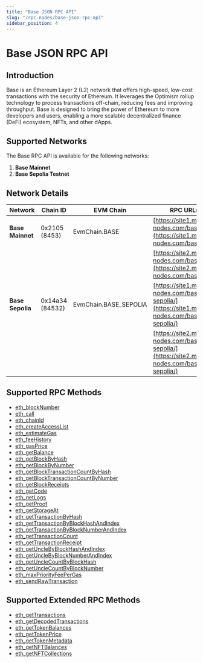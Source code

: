 ```yaml
---
title: "Base JSON RPC API"
slug: "/rpc-nodes/base-json-rpc-api"
sidebar_position: 4
---
```


# Base JSON RPC API

## Introduction

Base is an Ethereum Layer 2 (L2) network that offers high-speed, low-cost transactions with the security of Ethereum. It leverages the Optimism rollup technology to process transactions off-chain, reducing fees and improving throughput. Base is designed to bring the power of Ethereum to more developers and users, enabling a more scalable decentralized finance (DeFi) ecosystem, NFTs, and other dApps.

## Supported Networks

The Base RPC API is available for the following networks:

1. **Base Mainnet**
2. **Base Sepolia Testnet**

## Network Details

| Network          | Chain ID        | EVM Chain             | RPC URLs                                                                                       |
| ---------------- | --------------- | --------------------- | ---------------------------------------------------------------------------------------------- |
| **Base Mainnet** | 0x2105 (8453)   | EvmChain.BASE         | [https://site1.moralis-nodes.com/base/](https://site1.moralis-nodes.com/base/)                 |
|                  |                 |                       | [https://site2.moralis-nodes.com/base/](https://site2.moralis-nodes.com/base/)                 |
| **Base Sepolia** | 0x14a34 (84532) | EvmChain.BASE_SEPOLIA | [https://site1.moralis-nodes.com/base-sepolia/](https://site1.moralis-nodes.com/base-sepolia/) |
|                  |                 |                       | [https://site2.moralis-nodes.com/base-sepolia/](https://site2.moralis-nodes.com/base-sepolia/) |

## Supported RPC Methods

<ul>
  <li>
    <a href="/rpc-nodes/reference/eth_blockNumber">eth_blockNumber</a>
  </li>
  <li>
    <a href="/rpc-nodes/reference/eth_call">eth_call</a>
  </li>
  <li>
    <a href="/rpc-nodes/reference/eth_chainId">eth_chainId</a>
  </li>
  <li>
    <a href="/rpc-nodes/reference/eth_createAccessList">eth_createAccessList</a>
  </li>
  <li>
    <a href="/rpc-nodes/reference/eth_estimateGas">eth_estimateGas</a>
  </li>
  <li>
    <a href="/rpc-nodes/reference/eth_feeHistory">eth_feeHistory</a>
  </li>
  <li>
    <a href="/rpc-nodes/reference/eth_gasPrice">eth_gasPrice</a>
  </li>
  <li>
    <a href="/rpc-nodes/reference/eth_getBalance">eth_getBalance</a>
  </li>
  <li>
    <a href="/rpc-nodes/reference/eth_getBlockByHash">eth_getBlockByHash</a>
  </li>
  <li>
    <a href="/rpc-nodes/reference/eth_getBlockByNumber">eth_getBlockByNumber</a>
  </li>
  <li>
    <a href="/rpc-nodes/reference/eth_getBlockTransactionCountByHash">eth_getBlockTransactionCountByHash</a>
  </li>
  <li>
    <a href="/rpc-nodes/reference/eth_getBlockTransactionCountByNumber">eth_getBlockTransactionCountByNumber</a>
  </li>
  <li>
    <a href="/rpc-nodes/reference/eth_getBlockReceipts">eth_getBlockReceipts</a>
  </li>
  <li>
    <a href="/rpc-nodes/reference/eth_getCode">eth_getCode</a>
  </li>
  <li>
    <a href="/rpc-nodes/reference/eth_getLogs">eth_getLogs</a>
  </li>
  <li>
    <a href="/rpc-nodes/reference/eth_getProof">eth_getProof</a>
  </li>
  <li>
    <a href="/rpc-nodes/reference/eth_getStorageAt">eth_getStorageAt</a>
  </li>
  <li>
    <a href="/rpc-nodes/reference/eth_getTransactionByHash">eth_getTransactionByHash</a>
  </li>
  <li>
    <a href="/rpc-nodes/reference/eth_getTransactionByBlockHashAndIndex">eth_getTransactionByBlockHashAndIndex</a>
  </li>
  <li>
    <a href="/rpc-nodes/reference/eth_getTransactionByBlockNumberAndIndex">eth_getTransactionByBlockNumberAndIndex</a>
  </li>
  <li>
    <a href="/rpc-nodes/reference/eth_getTransactionCount">eth_getTransactionCount</a>
  </li>
  <li>
    <a href="/rpc-nodes/reference/eth_getTransactionReceipt">eth_getTransactionReceipt</a>
  </li>
  <li>
    <a href="/rpc-nodes/reference/eth_getUncleByBlockHashAndIndex">eth_getUncleByBlockHashAndIndex</a>
  </li>
  <li>
    <a href="/rpc-nodes/reference/eth_getUncleByBlockNumberAndIndex">eth_getUncleByBlockNumberAndIndex</a>
  </li>
  <li>
    <a href="/rpc-nodes/reference/eth_getUncleCountByBlockHash">eth_getUncleCountByBlockHash</a>
  </li>
  <li>
    <a href="/rpc-nodes/reference/eth_getUncleCountByBlockNumber">eth_getUncleCountByBlockNumber</a>
  </li>
  <li>
    <a href="/rpc-nodes/reference/eth_maxPriorityFeePerGas">eth_maxPriorityFeePerGas</a>
  </li>
  <li>
    <a href="/rpc-nodes/reference/eth_sendRawTransaction">eth_sendRawTransaction</a>
  </li>
</ul>

## Supported Extended RPC Methods

<ul>
  <li>
    <a href="/rpc-nodes/reference/extended-rpc/eth_getTransactions">eth_getTransactions</a>
  </li>
  <li>
    <a href="/rpc-nodes/reference/extended-rpc/eth_getDecodedTransactions">eth_getDecodedTransactions</a>
  </li>
  <li>
    <a href="/rpc-nodes/reference/extended-rpc/eth_getTokenBalances">eth_getTokenBalances</a>
  </li>
  <li>
    <a href="/rpc-nodes/reference/extended-rpc/eth_getTokenPrice">eth_getTokenPrice</a>
  </li>
  <li>
    <a href="/rpc-nodes/reference/extended-rpc/eth_getTokenMetadata">eth_getTokenMetadata</a>
  </li>
  <li>
    <a href="/rpc-nodes/reference/extended-rpc/eth_getNFTBalances">eth_getNFTBalances</a>
  </li>
  <li>
    <a href="/rpc-nodes/reference/extended-rpc/eth_getNFTCollections">eth_getNFTCollections</a>
  </li>
</ul>
